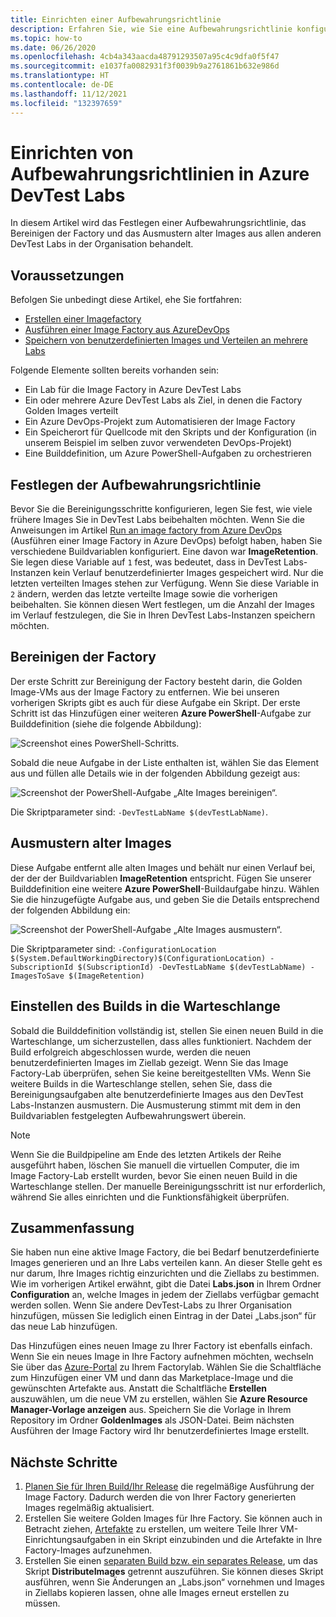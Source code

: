 ```yaml
---
title: Einrichten einer Aufbewahrungsrichtlinie
description: Erfahren Sie, wie Sie eine Aufbewahrungsrichtlinie konfigurieren, die Factory bereinigen und alte Images von DevTest Labs ausmustern.
ms.topic: how-to
ms.date: 06/26/2020
ms.openlocfilehash: 4cb4a343aacda48791293507a95c4c9dfa0f5f47
ms.sourcegitcommit: e1037fa0082931f3f0039b9a2761861b632e986d
ms.translationtype: HT
ms.contentlocale: de-DE
ms.lasthandoff: 11/12/2021
ms.locfileid: "132397659"
---
```

# <a name="set-up-retention-policy-in-azure-devtest-labs"></a>Einrichten von Aufbewahrungsrichtlinien in Azure DevTest Labs
In diesem Artikel wird das Festlegen einer Aufbewahrungsrichtlinie, das Bereinigen der Factory und das Ausmustern alter Images aus allen anderen DevTest Labs in der Organisation behandelt. 

## <a name="prerequisites"></a>Voraussetzungen
Befolgen Sie unbedingt diese Artikel, ehe Sie fortfahren:

- [Erstellen einer Imagefactory](image-factory-create.md)
- [Ausführen einer Image Factory aus AzureDevOps](image-factory-set-up-devops-lab.md)
- [Speichern von benutzerdefinierten Images und Verteilen an mehrere Labs](image-factory-save-distribute-custom-images.md)

Folgende Elemente sollten bereits vorhanden sein:

- Ein Lab für die Image Factory in Azure DevTest Labs
- Ein oder mehrere Azure DevTest Labs als Ziel, in denen die Factory Golden Images verteilt
- Ein Azure DevOps-Projekt zum Automatisieren der Image Factory
- Ein Speicherort für Quellcode mit den Skripts und der Konfiguration (in unserem Beispiel im selben zuvor verwendeten DevOps-Projekt)
- Eine Builddefinition, um Azure PowerShell-Aufgaben zu orchestrieren
 
## <a name="setting-the-retention-policy"></a>Festlegen der Aufbewahrungsrichtlinie
Bevor Sie die Bereinigungsschritte konfigurieren, legen Sie fest, wie viele frühere Images Sie in DevTest Labs beibehalten möchten. Wenn Sie die Anweisungen im Artikel [Run an image factory from Azure DevOps](image-factory-set-up-devops-lab.md) (Ausführen einer Image Factory in Azure DevOps) befolgt haben, haben Sie verschiedene Buildvariablen konfiguriert. Eine davon war **ImageRetention**. Sie legen diese Variable auf `1` fest, was bedeutet, dass in DevTest Labs-Instanzen kein Verlauf benutzerdefinierter Images gespeichert wird. Nur die letzten verteilten Images stehen zur Verfügung. Wenn Sie diese Variable in `2` ändern, werden das letzte verteilte Image sowie die vorherigen beibehalten. Sie können diesen Wert festlegen, um die Anzahl der Images im Verlauf festzulegen, die Sie in Ihren DevTest Labs-Instanzen speichern möchten.

## <a name="cleaning-up-the-factory"></a>Bereinigen der Factory
Der erste Schritt zur Bereinigung der Factory besteht darin, die Golden Image-VMs aus der Image Factory zu entfernen. Wie bei unseren vorherigen Skripts gibt es auch für diese Aufgabe ein Skript. Der erste Schritt ist das Hinzufügen einer weiteren **Azure PowerShell**-Aufgabe zur Builddefinition (siehe die folgende Abbildung):

![Screenshot eines PowerShell-Schritts.](./media/set-retention-policy-cleanup/powershell-step.png)

Sobald die neue Aufgabe in der Liste enthalten ist, wählen Sie das Element aus und füllen alle Details wie in der folgenden Abbildung gezeigt aus:

![Screenshot der PowerShell-Aufgabe „Alte Images bereinigen“.](./media/set-retention-policy-cleanup/configure-powershell-task.png)

Die Skriptparameter sind: `-DevTestLabName $(devTestLabName)`.

## <a name="retire-old-images"></a>Ausmustern alter Images 
Diese Aufgabe entfernt alle alten Images und behält nur einen Verlauf bei, der der der Buildvariablen **ImageRetention** entspricht. Fügen Sie unserer Builddefinition eine weitere **Azure PowerShell**-Buildaufgabe hinzu. Wählen Sie die hinzugefügte Aufgabe aus, und geben Sie die Details entsprechend der folgenden Abbildung ein: 

![Screenshot der PowerShell-Aufgabe „Alte Images ausmustern“.](./media/set-retention-policy-cleanup/retire-old-image-task.png)

Die Skriptparameter sind: `-ConfigurationLocation $(System.DefaultWorkingDirectory)$(ConfigurationLocation) -SubscriptionId $(SubscriptionId) -DevTestLabName $(devTestLabName) -ImagesToSave $(ImageRetention)`

## <a name="queue-the-build"></a>Einstellen des Builds in die Warteschlange
Sobald die Builddefinition vollständig ist, stellen Sie einen neuen Build in die Warteschlange, um sicherzustellen, dass alles funktioniert. Nachdem der Build erfolgreich abgeschlossen wurde, werden die neuen benutzerdefinierten Images im Ziellab gezeigt. Wenn Sie das Image Factory-Lab überprüfen, sehen Sie keine bereitgestellten VMs. Wenn Sie weitere Builds in die Warteschlange stellen, sehen Sie, dass die Bereinigungsaufgaben alte benutzerdefinierte Images aus den DevTest Labs-Instanzen ausmustern. Die Ausmusterung stimmt mit dem in den Buildvariablen festgelegten Aufbewahrungswert überein.

> [!NOTE]
> Wenn Sie die Buildpipeline am Ende des letzten Artikels der Reihe ausgeführt haben, löschen Sie manuell die virtuellen Computer, die im Image Factory-Lab erstellt wurden, bevor Sie einen neuen Build in die Warteschlange stellen.  Der manuelle Bereinigungsschritt ist nur erforderlich, während Sie alles einrichten und die Funktionsfähigkeit überprüfen.



## <a name="summary"></a>Zusammenfassung
Sie haben nun eine aktive Image Factory, die bei Bedarf benutzerdefinierte Images generieren und an Ihre Labs verteilen kann. An dieser Stelle geht es nur darum, Ihre Images richtig einzurichten und die Ziellabs zu bestimmen. Wie im vorherigen Artikel erwähnt, gibt die Datei **Labs.json** in Ihrem Ordner **Configuration** an, welche Images in jedem der Ziellabs verfügbar gemacht werden sollen. Wenn Sie andere DevTest-Labs zu Ihrer Organisation hinzufügen, müssen Sie lediglich einen Eintrag in der Datei „Labs.json“ für das neue Lab hinzufügen.

Das Hinzufügen eines neuen Image zu Ihrer Factory ist ebenfalls einfach. Wenn Sie ein neues Image in Ihre Factory aufnehmen möchten, wechseln Sie über das [Azure-Portal](https://portal.azure.com) zu Ihrem Factorylab. Wählen Sie die Schaltfläche zum Hinzufügen einer VM und dann das Marketplace-Image und die gewünschten Artefakte aus. Anstatt die Schaltfläche **Erstellen** auszuwählen, um die neue VM zu erstellen, wählen Sie **Azure Resource Manager-Vorlage anzeigen** aus. Speichern Sie die Vorlage in Ihrem Repository im Ordner **GoldenImages** als JSON-Datei. Beim nächsten Ausführen der Image Factory wird Ihr benutzerdefiniertes Image erstellt.


## <a name="next-steps"></a>Nächste Schritte
1. [Planen Sie für Ihren Build/Ihr Release](/azure/devops/pipelines/build/triggers?tabs=designer) die regelmäßige Ausführung der Image Factory. Dadurch werden die von Ihrer Factory generierten Images regelmäßig aktualisiert.
2. Erstellen Sie weitere Golden Images für Ihre Factory. Sie können auch in Betracht ziehen, [Artefakte](devtest-lab-artifact-author.md) zu erstellen, um weitere Teile Ihrer VM-Einrichtungsaufgaben in ein Skript einzubinden und die Artefakte in Ihre Factory-Images aufzunehmen.
4. Erstellen Sie einen [separaten Build bzw. ein separates Release](/azure/devops/pipelines/overview), um das Skript **DistributeImages** getrennt auszuführen. Sie können dieses Skript ausführen, wenn Sie Änderungen an „Labs.json“ vornehmen und Images in Ziellabs kopieren lassen, ohne alle Images erneut erstellen zu müssen.
